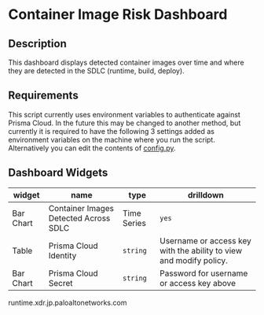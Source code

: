 # Container Image Risk Dashboard

## Description

This dashboard displays detected container images over time and where they are detected in the SDLC (runtime, build, deploy).

## Requirements

This script currently uses environment variables to authenticate against Prisma Cloud. In the future this may be changed to another method, but currently it is required to have the following 3 settings added as environment variables on the machine where you run the script. Alternatively you can edit the contents of [config.py](/modules/config.py).


## Dashboard Widgets

 | widget |  name  | type | drilldown |
 |----|-----------|------|-------------|
 | Bar Chart | Container Images Detected Across SDLC | Time Series | `yes` | 
 | Table | Prisma Cloud Identity | `string` | Username or access key with the ability to view and modify policy.
 | Bar Chart | Prisma Cloud Secret | `string` | Password for username or access key above


 runtime.xdr.jp.paloaltonetworks.com